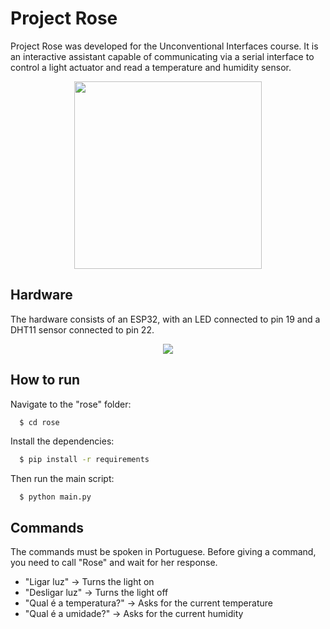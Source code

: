 # Project Rose

Project Rose was developed for the Unconventional Interfaces course. It is an interactive assistant capable of communicating via a serial interface to control a light actuator and read a temperature and humidity sensor.

<p align="center">
  <img src="https://github.com/user-attachments/assets/1c466cca-b49e-4510-aeac-43c6a6ec5f72" width="300">
</p>

## Hardware

The hardware consists of an ESP32, with an LED connected to pin 19 and a DHT11 sensor connected to pin 22.

<p align="center">
  <img src="https://github.com/user-attachments/assets/72452a20-ab41-496e-b57d-4fdc1de3d542">
</p>

## How to run

Navigate to the "rose" folder:

```bash
  $ cd rose
```

Install the dependencies:

```bash
  $ pip install -r requirements
```

Then run the main script:

```
  $ python main.py
```

## Commands

The commands must be spoken in Portuguese. Before giving a command, you need to call "Rose" and wait for her response.

 - "Ligar luz" -> Turns the light on
 - "Desligar luz" -> Turns the light off
 - "Qual é a temperatura?" -> Asks for the current temperature
 - "Qual é a umidade?" -> Asks for the current humidity
